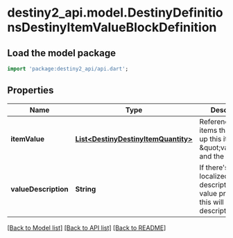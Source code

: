# destiny2_api.model.DestinyDefinitionsDestinyItemValueBlockDefinition

## Load the model package
```dart
import 'package:destiny2_api/api.dart';
```

## Properties
Name | Type | Description | Notes
------------ | ------------- | ------------- | -------------
**itemValue** | [**List&lt;DestinyDestinyItemQuantity&gt;**](DestinyDestinyItemQuantity.md) | References to the items that make up this item&#39;s \&quot;value\&quot;, and the quantity. | [optional] [default to []]
**valueDescription** | **String** | If there&#39;s a localized text description of the value provided, this will be said description. | [optional] [default to null]

[[Back to Model list]](../README.md#documentation-for-models) [[Back to API list]](../README.md#documentation-for-api-endpoints) [[Back to README]](../README.md)


